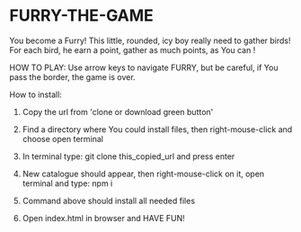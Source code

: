 # FURRY-THE-GAME

You become a Furry! This little, rounded, icy boy really need to gather birds!
For each bird, he earn a point, gather as much points, as You can !

HOW TO PLAY: Use arrow keys to navigate FURRY, but be careful, if You pass the border, the game is over.

How to install:

1. Copy the url from 'clone or download green button'

2. Find a directory where You could install files, then right-mouse-click and choose open terminal

3. In terminal type: git clone this_copied_url and press enter

4. New catalogue should appear, then right-mouse-click on it, open terminal and type: npm i

5. Command above should install all needed files

6. Open index.html in browser and HAVE FUN!

